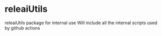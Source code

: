 # releaiUtils
releaiUtils package for internal use
Will include all the internal scripts used by github actions
